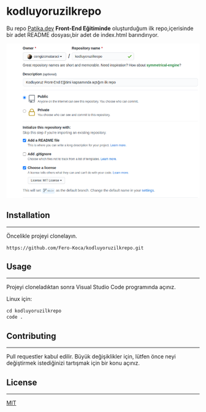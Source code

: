 # kodluyoruzilkrepo
Bu repo [Patika.dev](https://app.patika.dev/moduller/git/odev1) 
**Front-End Eğitiminde** oluşturduğum ilk repo,içerisinde bir adet README dosyası,bir adet de index.html barındırıyor.

![Örnek Alınan Proje Resmi](https://raw.githubusercontent.com/Kodluyoruz/taskforce/main/git/odev1/figures/github.png)

## Installation

--------------------------------------------------------
Öncelikle projeyi clonelayın.
```
https://github.com/Fero-Koca/kodluyoruzilkrepo.git  
```
## Usage
----------------------------------------------------------
Projeyi cloneladıktan sonra Visual Studio Code programında açınız.

Linux için:
```
cd kodluyoruzilkrepo
code .
```
## Contributing
------------------------------------------------------
Pull requestler kabul edilir. Büyük değişiklikler için, lütfen önce neyi değiştirmek istediğinizi tartışmak için bir konu açınız.
## License
------------------------------------------------------------------------
[MIT](https://choosealicense.com/licenses/mit/)